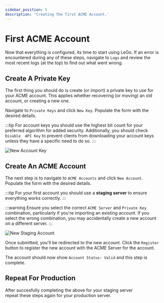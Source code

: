 ```yaml
---
sidebar_position: 5
description: 'Creating the first ACME Account.'
---
```


# First ACME Account

Now that everything is configured, its time to start using LeGo. If an 
error is encountered during any of these steps, navigate to `Logs` and 
review the most recent logs (at the top) to find out what went wrong.

## Create A Private Key

The first thing you should do is create (or import) a private key to use
for your ACME account. This applies whether recovering (or moving) an old
account, or creating a new one.

Navigate to `Private Keys` and click `New Key`. Populate the form with 
the desired details.  

:::tip
For account keys you should use the highest bit count for your preferred 
algorithm for added security. Additionally, you should check `Disable 
API Key` to prevent clients from downloading your account keys unless 
they have a specific need to do so.
:::

![New Account Key](/img/screenshots/key_account_new.png)

## Create An ACME Account

The next step is to navigate to `ACME Accounts` and click `New Account`. 
Populate the form with the desired details. 

:::tip
For your first account you should use a **staging server** to ensure 
everything works correctly.
:::

:::warning
Ensure you select the correct `ACME Server` and `Private Key` 
combination, particularly if you're importing an existing account. If 
you select the wrong combination, you may accidentally create a new 
account on a different server.
:::

![New Staging Account](/img/screenshots/account_staging_new.png)

Once submitted, you'll be redirected to the new account. Click the 
`Register` button to register the new account with the ACME Server 
for the account.

The account should now show `Account Status: Valid` and this step is 
complete.

## Repeat For Production

After succesfully completing the above for your staging server  
repeat these steps again for your production server.
